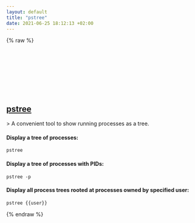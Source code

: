 ```yaml
---
layout: default
title: "pstree"
date: 2021-06-25 18:12:13 +02:00
---
```

{% raw %}
<h2 id="pstree">
  <a href="/en/linux/pstree.html">pstree</a> <a href="#pstree"><svg class="icon">
    <use href="/assets/images/unicode_sprite.svg#link" />
  </svg></a>
</h2>
> A convenient tool to show running processes as a tree.

#### Display a tree of processes:
```shell
pstree
```
#### Display a tree of processes with PIDs:
```shell
pstree -p
```
#### Display all process trees rooted at processes owned by specified user:
```shell
pstree {{user}}
```
{% endraw %}